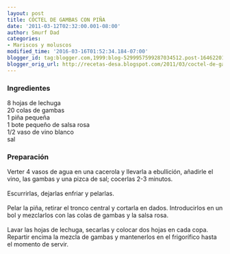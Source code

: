 ```yaml
---
layout: post
title: CÓCTEL DE GAMBAS CON PIÑA
date: '2011-03-12T02:32:00.001-08:00'
author: Smurf Dad
categories:
- Mariscos y moluscos
modified_time: '2016-03-16T01:52:34.184-07:00'
blogger_id: tag:blogger.com,1999:blog-5299957599287034512.post-1646220154010156411
blogger_orig_url: http://recetas-desa.blogspot.com/2011/03/coctel-de-gambas-con-pina.html
---
```


<h3>Ingredientes</h3>8 hojas de lechuga<br />20 colas de gambas<br />1 piña pequeña<br />1 bote pequeño de salsa rosa<br />1/2 vaso de vino blanco<br />sal<br /><h3>Preparación</h3>Verter 4 vasos de agua en una cacerola y llevarla a ebullición, añadirle el vino, las gambas y una pizca de sal; cocerlas 2-3 minutos.<br /><br />Escurrirlas, dejarlas enfriar y pelarlas.<br /><br />Pelar la piña, retirar el tronco central y cortarla en dados. Introducirlos en un bol y mezclarlos con las colas de gambas y la salsa rosa.<br /><br />Lavar las hojas de lechuga, secarlas y colocar dos hojas en cada copa. Repartir encima la mezcla de gambas y mantenerlos en el frigorífico hasta el momento de servir.